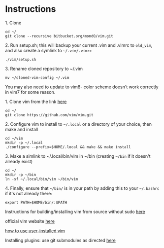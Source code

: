 # Instructions

1\. Clone 

```
cd ~/
git clone --recursive bitbucket.org/mondO/vim.git

```

2\. Run setup.sh; this will backup your current .vim and .vimrc to `old_vim`, and also create a symlink to `~/.vim/.vimrc`
```
./vim/setup.sh
```

3\. Rename cloned repository to ~/.vim
```
mv ~/cloned-vim-config ~/.vim
```

You may also need to update to vim8- color scheme doesn't work correctly in vim7 for some reason.

1\. Clone vim from the link [here](https://superuser.com/questions/162560/how-to-install-vim-on-linux-when-i-dont-have-root-permissions)

```
cd ~/
git clone https://github.com/vim/vim.git
```

2\. Configure vim to install to `~/.local` or a directory of your choice, then make and install

```
cd ~/vim
mkdir -p ~/.local
./configure --prefix=$HOME/.local && make && make install
```

3\. Make a simlink to ~/.local/bin/vim in ~/bin (creating `~/bin` if it doesn't already exist)
```
cd ~/
mkdir -p ~/bin
ln -sf ~/.local/bin/vim ~/bin/vim
```

4\. Finally, ensure that `~/bin/` is in your path by adding this to your `~/.bashrc` if it's not already there:

```
export PATH=$HOME/bin/:$PATH
```

Instructions for building/installing vim from source without sudo [here](https://superuser.com/questions/162560/how-to-install-vim-on-linux-when-i-dont-have-root-permissions)

official vim website [here](https://www.vim.org/git.php)

[how to use user-installed vim](https://stackoverflow.com/questions/17672259/how-to-use-local-user-installed-version-of-vim-linux/17672393)

Installing plugins: use git submodules as directed [here](https://gist.github.com/manasthakur/d4dc9a610884c60d944a4dd97f0b3560)
